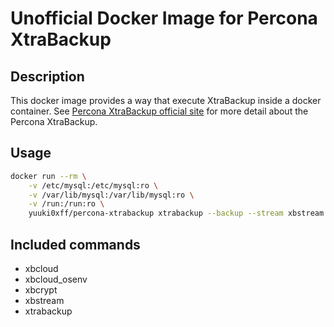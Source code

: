 # Unofficial Docker Image for Percona XtraBackup

## Description
This docker image provides a way that execute XtraBackup inside a docker container.
See [Percona XtraBackup official site](https://www.percona.com/software/mysql-database/percona-xtrabackup) for more detail about the Percona XtraBackup.

## Usage
```sh
docker run --rm \
	-v /etc/mysql:/etc/mysql:ro \
	-v /var/lib/mysql:/var/lib/mysql:ro \
	-v /run:/run:ro \
	yuuki0xff/percona-xtrabackup xtrabackup --backup --stream xbstream --uroot
```


## Included commands
* xbcloud
* xbcloud_osenv
* xbcrypt
* xbstream
* xtrabackup
